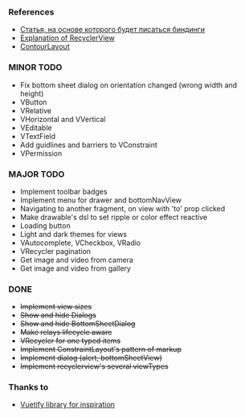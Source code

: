 ### References
* [Статья, на основе которого будет писаться биндинги](https://habr.com/ru/company/mobileup/blog/342850/)
* [Explanation of RecyclerView](https://ziginsider.github.io/RecyclerView/)
* [ContourLayout](https://github.com/cashapp/contour)

### MINOR TODO
* Fix bottom sheet dialog on orientation changed (wrong width and height)
* VButton
* VRelative
* VHorizontal and VVertical
* VEditable
* VTextField
* Add guidlines and barriers to VConstraint
* VPermission

### MAJOR TODO
* Implement toolbar badges
* Implement menu for drawer and bottomNavView
* Navigating to another fragment, on view with 'to' prop clicked
* Make drawable's dsl to set ripple or color effect reactive
* Loading button
* Light and dark themes for views
* VAutocomplete, VCheckbox, VRadio
* VRecycler pagination
* Get image and video from camera
* Get image and video from gallery

### DONE
* ~~Implement view sizes~~
* ~~Show and hide Dialogs~~
* ~~Show and hide BottomSheetDialog~~
* ~~Make relays lifecycle aware~~
* ~~VRecycler for one typed items~~
* ~~Implement ConstraintLayout's pattern of markup~~
* ~~Implement dialog (alert, bottomSheetView)~~
* ~~Implement recyclerview's several viewTypes~~

### Thanks to
* [Vuetify library for inspiration](vuetifyjs.com)